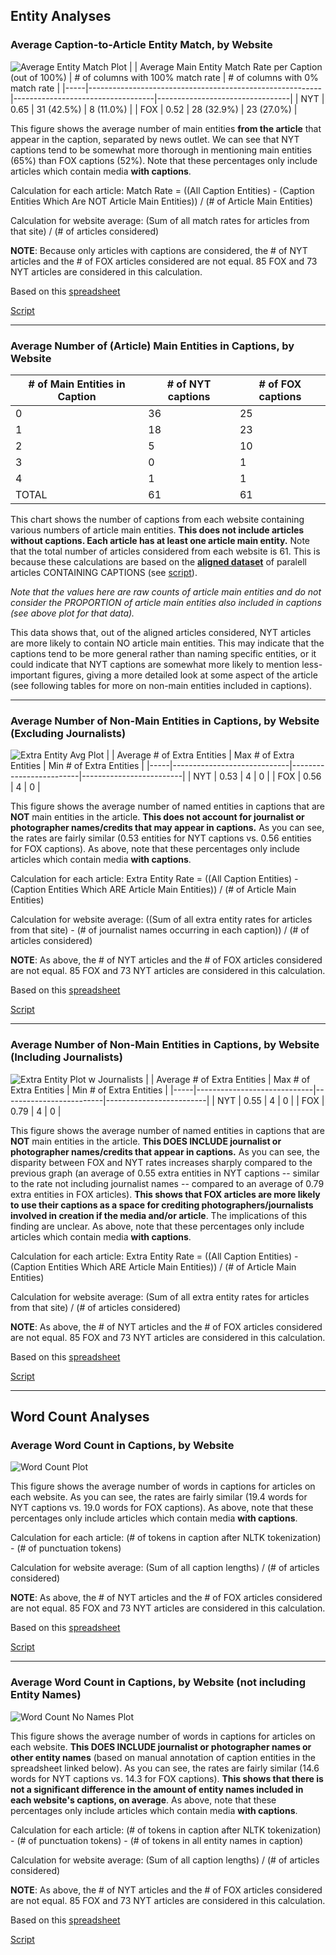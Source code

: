 ## Entity Analyses

### Average Caption-to-Article Entity Match, by Website
![Average Entity Match Plot](https://github.com/mirandaday16/mediabias/blob/master/Data/processed_data/Main_Entities/avg_match_rate.png)
|     | Average Main Entity Match Rate per Caption (out of 100%) | # of columns with 100% match rate | # of columns with 0% match rate |
|-----|----------------------------------------------------------|-----------------------------------|---------------------------------|
| NYT | 0.65                                                     | 31 (42.5%)                        | 8 (11.0%)                       |
| FOX | 0.52                                                     | 28 (32.9%)                        | 23 (27.0%)                      |

This figure shows the average number of main entities **from the article** that appear in the caption, separated by news outlet. We can see that NYT captions tend to be somewhat more thorough in mentioning main entities (65%) than FOX captions (52%). Note that these percentages only include articles which contain media **with captions**.

Calculation for each article: Match Rate = ((All Caption Entities) - (Caption Entities Which Are NOT Article Main Entities)) / (# of Article Main Entities)

Calculation for website average: (Sum of all match rates for articles from that site) / (# of articles considered)

**NOTE**: Because only articles with captions are considered, the # of NYT articles and the # of FOX articles considered are not equal. 85 FOX and 73 NYT articles are considered in this calculation.

Based on this [spreadsheet](caption_main_figures_edited.csv)

[Script](https://github.com/mirandaday16/mediabias/blob/master/Scripts/Main_Entities/caption_entity_analysis.py)

---

### Average Number of (Article) Main Entities in Captions, by Website

| # of Main Entities in Caption | # of NYT captions | # of FOX captions |
|-------------------------------|-------------------|-------------------|
| 0                             | 36                | 25                |
| 1                             | 18                | 23                |
| 2                             | 5                 | 10                |
| 3                             | 0                 | 1                 |
| 4                             | 1                 | 1                 |
| TOTAL                         | 61                | 61                |

This chart shows the number of captions from each website containing various numbers of article main entities. **This does not include articles without captions. Each article has at least one article main entity.** Note that the total number of articles considered from each website is 61. This is because these calculations are based on the [**aligned dataset**](https://github.com/mirandaday16/mediabias/blob/master/Data/processed_data/Caption_General_Analysis/aligned_articles_with_captions.csv) of paralell articles CONTAINING CAPTIONS (see [script](https://github.com/mirandaday16/mediabias/blob/master/Scripts/Main_Entities/entity_count_table_creator.py)).

*Note that the values here are raw counts of article main entities and do not consider the PROPORTION of article main entities also included in captions (see above plot for that data).*

This data shows that, out of the aligned articles considered, NYT articles are more likely to contain NO article main entities. This may indicate that the captions tend to be more general rather than naming specific entities, or it could indicate that NYT captions are somewhat more likely to mention less-important figures, giving a more detailed look at some aspect of the article (see following tables for more on non-main entities included in captions).

---

### Average Number of Non-Main Entities in Captions, by Website (Excluding Journalists)
![Extra Entity Avg Plot](https://github.com/mirandaday16/mediabias/blob/master/Data/processed_data/Main_Entities/extra_entities_rate.png)
|     | Average # of Extra Entities | Max # of Extra Entities | Min # of Extra Entities |
|-----|-----------------------------|-------------------------|-------------------------|
| NYT | 0.53                        | 4                       | 0                       |
| FOX | 0.56                        | 4                       | 0                       |

This figure shows the average number of named entities in captions that are **NOT** main entities in the article. **This does not account for journalist or photographer names/credits that may appear in captions.** As you can see, the rates are fairly similar (0.53 entities for NYT captions vs. 0.56 entities for FOX captions). As above, note that these percentages only include articles which contain media **with captions**.

Calculation for each article: Extra Entity Rate = ((All Caption Entities) - (Caption Entities Which ARE Article Main Entities)) / (# of Article Main Entities)

Calculation for website average: ((Sum of all extra entity rates for articles from that site) - (# of journalist names occurring in each caption)) / (# of articles considered)

**NOTE**: As above, the # of NYT articles and the # of FOX articles considered are not equal. 85 FOX and 73 NYT articles are considered in this calculation.

Based on this [spreadsheet](caption_main_figures_edited.csv)

[Script](https://github.com/mirandaday16/mediabias/blob/master/Scripts/Main_Entities/caption_entity_analysis.py)

---

### Average Number of Non-Main Entities in Captions, by Website (Including Journalists)
![Extra Entity Plot w Journalists](https://github.com/mirandaday16/mediabias/blob/master/Data/processed_data/Main_Entities/extra_entities_rate_with_journalists.png)
|     | Average # of Extra Entities | Max # of Extra Entities | Min # of Extra Entities |
|-----|-----------------------------|-------------------------|-------------------------|
| NYT | 0.55                        | 4                       | 0                       |
| FOX | 0.79                        | 4                       | 0                       |

This figure shows the average number of named entities in captions that are **NOT** main entities in the article. **This DOES INCLUDE journalist or photographer names/credits that appear in captions.** As you can see, the disparity between FOX and NYT rates increases sharply compared to the previous graph (an average of 0.55 extra entities in NYT captions -- similar to the rate not including journalist names -- compared to an average of 0.79 extra entities in FOX articles). **This shows that FOX articles are more likely to use their captions as a space for crediting photographers/journalists involved in creation if the media and/or article**. The implications of this finding are unclear. As above, note that these percentages only include articles which contain media **with captions**.

Calculation for each article: Extra Entity Rate = ((All Caption Entities) - (Caption Entities Which ARE Article Main Entities)) / (# of Article Main Entities)

Calculation for website average: (Sum of all extra entity rates for articles from that site) / (# of articles considered)

**NOTE**: As above, the # of NYT articles and the # of FOX articles considered are not equal. 85 FOX and 73 NYT articles are considered in this calculation.

Based on this [spreadsheet](caption_main_figures_edited.csv)

[Script](https://github.com/mirandaday16/mediabias/blob/master/Scripts/Main_Entities/caption_entity_analysis.py)

---
## Word Count Analyses

### Average Word Count in Captions, by Website
![Word Count Plot](https://github.com/mirandaday16/mediabias/blob/master/Data/processed_data/Word_Counts/basic_word_counts.png)


This figure shows the average number of words in captions for articles on each website. As you can see, the rates are fairly similar (19.4 words for NYT captions vs. 19.0 words for FOX captions). As above, note that these percentages only include articles which contain media **with captions**.

Calculation for each article: (# of tokens in caption after NLTK tokenization) - (# of punctuation tokens)

Calculation for website average: (Sum of all caption lengths) / (# of articles considered)

**NOTE**: As above, the # of NYT articles and the # of FOX articles considered are not equal. 85 FOX and 73 NYT articles are considered in this calculation.

Based on this [spreadsheet](caption_main_figures_edited.csv)

[Script](https://github.com/mirandaday16/mediabias/blob/master/Scripts/Word_Counts/word_count_analysis.py)

---
### Average Word Count in Captions, by Website (not including Entity Names)
![Word Count No Names Plot](https://github.com/mirandaday16/mediabias/blob/master/Data/processed_data/Word_Counts/word_counts_without_entities.png)

This figure shows the average number of words in captions for articles on each website. **This DOES INCLUDE journalist or photographer names or other entity names** (based on manual annotation of caption entities in the spreadsheet linked below). As you can see, the rates are fairly similar (14.6 words for NYT captions vs. 14.3 for FOX captions). **This shows that there is not a significant difference in the amount of entity names included in each website's captions, on average**. As above, note that these percentages only include articles which contain media **with captions**.

Calculation for each article: (# of tokens in caption after NLTK tokenization) - (# of punctuation tokens) - (# of tokens in all entity names in caption)

Calculation for website average: (Sum of all caption lengths) / (# of articles considered)

**NOTE**: As above, the # of NYT articles and the # of FOX articles considered are not equal. 85 FOX and 73 NYT articles are considered in this calculation.

Based on this [spreadsheet](caption_main_figures_edited.csv)

[Script](https://github.com/mirandaday16/mediabias/blob/master/Scripts/Word_Counts/word_count_analysis.py)
